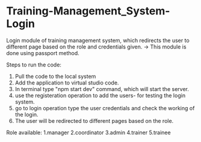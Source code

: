 # Training-Management_System-Login
Login module of training management system, which redirects the user to different page based on the role and credentials given. 
-> This module is done using passport method.

Steps to run the code:
1. Pull the code to the local system
2. Add the application to virtual studio code.
3. In terminal type "npm start dev" command, which will start the server.
4. use the registeration operation to add the users- for testing the login system.
5. go to login operation type the user credentials and check the working of the login.
6. The user will be redirected to different pages based on the role.

Role available:
1.manager
2.coordinator
3.admin
4.trainer
5.trainee
